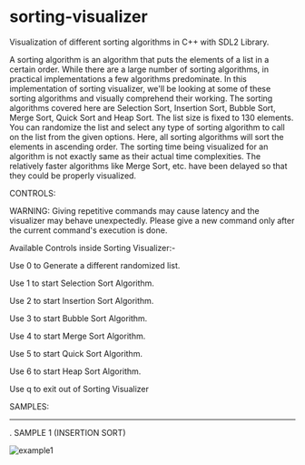 # sorting-visualizer

Visualization of different sorting algorithms in C++ with SDL2 Library.

A sorting algorithm is an algorithm that puts the elements of a list in a certain order. While there are a large number of sorting algorithms, in practical implementations a few algorithms predominate. In this implementation of sorting visualizer, we'll be looking at some of these sorting algorithms and visually comprehend their working. The sorting algorithms covered here are Selection Sort, Insertion Sort, Bubble Sort, Merge Sort, Quick Sort and Heap Sort. The list size is fixed to 130 elements. You can randomize the list and select any type of sorting algorithm to call on the list from the given options. Here, all sorting algorithms will sort the elements in ascending order. The sorting time being visualized for an algorithm is not exactly same as their actual time complexities. The relatively faster algorithms like Merge Sort, etc. have been delayed so that they could be properly visualized.

CONTROLS: 

WARNING: Giving repetitive commands may cause latency and the visualizer may behave unexpectedly. Please give a new command only after the current command's execution is done.

Available Controls inside Sorting Visualizer:-

Use 0 to Generate a different randomized list.

Use 1 to start Selection Sort Algorithm.

Use 2 to start Insertion Sort Algorithm.

Use 3 to start Bubble Sort Algorithm.

Use 4 to start Merge Sort Algorithm.

Use 5 to start Quick Sort Algorithm.

Use 6 to start Heap Sort Algorithm.

Use q to exit out of Sorting Visualizer

SAMPLES:
_______________________________________________________________________________________________________________________________________


. SAMPLE 1 (INSERTION SORT)

![example1](https://github.com/iamcomputergeek/sorting-visualizer/assets/124441523/4defea73-5e17-4def-b347-3d419867ab55)


